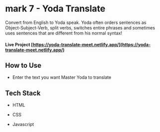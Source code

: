 # mark 7 - Yoda Translate

Convert from English to Yoda speak. Yoda often orders sentences as Object-Subject-Verb, split verbs, switches entire phrases and sometimes uses sentences that are different from his normal syntax!

#### Live Project [https://yoda-translate-meet.netlify.app/](https://yoda-translate-meet.netlify.app/)

## How to Use

* Enter the text you want Master Yoda to translate

## Tech Stack

* HTML

* CSS

* Javascript
